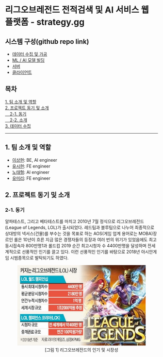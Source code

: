 <!-- <style>
  #pictag { text-align: center; }
</style> -->

# 리그오브레전드 전적검색 및 AI 서비스 웹 플랫폼 - strategy.gg
## 시스템 구성(github repo link)
- [데이터 수집 및 가공](https://github.com/Dia-and-Bronze/strategy.gg-data)<br>
- [ML / AI 모델 빌딩](https://github.com/Dia-and-Bronze/strategy.gg-model)<br>
- [서버](https://github.com/Dia-and-Bronze/strategy.gg-server)<br>
- [클라이언트](https://github.com/Dia-and-Bronze/strategy.gg-client)

## 목차
[1. 팀 소개 및 역할](#1-팀-소개-및-역할)<br>
[2. 프로젝트 동기 및 소개](#2-프로젝트-동기-및-소개)<br>
[&nbsp;&nbsp;&nbsp;&nbsp;2-1. 동기](#2-1-동기)<br>
[&nbsp;&nbsp;&nbsp;&nbsp;2-2. 소개](#2-2-소개)<br>
[3. 데이터 수집](#3-데이터-수집)<br>

---

## 1. 팀 소개 및 역할
- [이상현](https://github.com/DrMaemi): BE, AI engineer
- [유시현](https://github.com/yoosh199): FE engineer
- [노태형](https://github.com/dalchong2): AI engineer
- [유미리](https://github.com/MiiiRiii): FE engineer<br>

## 2. 프로젝트 동기 및 소개
### 2-1. 동기
알파테스트, 그리고 베타테스트를 마치고 2010년 7월 정식으로 리그오브레전드(League of Legends, LOL)가 출시되었다. 레드팀과 블루팀으로 나누어 최종적으로 상대방의 넥서스(건물)를 부수는 것을 목표로 하는 AOS(게임 업계 용어로는 MOBA)장르인 롤은 10년이 흐른 지금 많은 경쟁자들의 등장과 여러 번의 위기가 있었음에도 최고 동시접속자 800만명1과 롤드컵 2019 순간 최고시청자 수 4400만명을 달성하며 전세계적으로 선풍적인 인기를 끌고 있다. 이런 선풍적인 인기를 바탕으로 2018년 아시안게임 시범종목으로 발탁되기도 하였다.
<div align="center">
  <figure>
      <img src="./source/[그림_1]_리그오브레전드의_인기_및_시장성.png" alt="그림1">
      <div align="center"><figcation>[그림 1] 리그오브레전드의 인기 및 시장성</figcation></div>
  </figure>
</div>
<!-- ![그림 1](./source/[그림_1]_리그오브레전드의_인기_및_시장성.png) -->